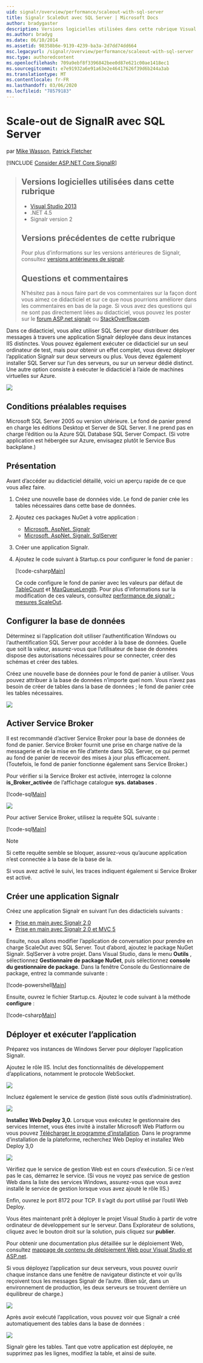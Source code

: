 ```yaml
---
uid: signalr/overview/performance/scaleout-with-sql-server
title: Signalr ScaleOut avec SQL Server | Microsoft Docs
author: bradygaster
description: Versions logicielles utilisées dans cette rubrique Visual Studio 2013 .NET 4,5 Signalr version 2 versions précédentes de cette rubrique pour plus d’informations sur les versions antérieures de...
ms.author: bradyg
ms.date: 06/10/2014
ms.assetid: 98358b6e-9139-4239-ba3a-2d7dd74dd664
msc.legacyurl: /signalr/overview/performance/scaleout-with-sql-server
msc.type: authoredcontent
ms.openlocfilehash: 709a9ebf8f3396842bee0d87e621c00ae1418ec1
ms.sourcegitcommit: e7e91932a6e91a63e2e46417626f39d6b244a3ab
ms.translationtype: MT
ms.contentlocale: fr-FR
ms.lasthandoff: 03/06/2020
ms.locfileid: "78579183"
---
```

# <a name="signalr-scaleout-with-sql-server"></a>Scale-out de SignalR avec SQL Server

par [Mike Wasson](https://github.com/MikeWasson), [Patrick Fletcher](https://github.com/pfletcher)

[!INCLUDE [Consider ASP.NET Core SignalR](~/includes/signalr/signalr-version-disambiguation.md)]

> ## <a name="software-versions-used-in-this-topic"></a>Versions logicielles utilisées dans cette rubrique
>
>
> - [Visual Studio 2013](https://my.visualstudio.com/Downloads?q=visual%20studio%202013)
> - .NET 4.5
> - Signalr version 2
>
>
>
> ## <a name="previous-versions-of-this-topic"></a>Versions précédentes de cette rubrique
>
> Pour plus d’informations sur les versions antérieures de Signalr, consultez [versions antérieures de signalr](../older-versions/index.md).
>
> ## <a name="questions-and-comments"></a>Questions et commentaires
>
> N’hésitez pas à nous faire part de vos commentaires sur la façon dont vous aimez ce didacticiel et sur ce que nous pourrions améliorer dans les commentaires en bas de la page. Si vous avez des questions qui ne sont pas directement liées au didacticiel, vous pouvez les poster sur le [forum ASP.net signalr](https://forums.asp.net/1254.aspx/1?ASP+NET+SignalR) ou [StackOverflow.com](http://stackoverflow.com/).

Dans ce didacticiel, vous allez utiliser SQL Server pour distribuer des messages à travers une application Signalr déployée dans deux instances IIS distinctes. Vous pouvez également exécuter ce didacticiel sur un seul ordinateur de test, mais pour obtenir un effet complet, vous devez déployer l’application Signalr sur deux serveurs ou plus. Vous devez également installer SQL Server sur l’un des serveurs, ou sur un serveur dédié distinct. Une autre option consiste à exécuter le didacticiel à l’aide de machines virtuelles sur Azure.

![](scaleout-with-sql-server/_static/image1.png)

## <a name="prerequisites"></a>Conditions préalables requises

Microsoft SQL Server 2005 ou version ultérieure. Le fond de panier prend en charge les éditions Desktop et Server de SQL Server. Il ne prend pas en charge l’édition ou la Azure SQL Database SQL Server Compact. (Si votre application est hébergée sur Azure, envisagez plutôt le Service Bus backplane.)

## <a name="overview"></a>Présentation

Avant d’accéder au didacticiel détaillé, voici un aperçu rapide de ce que vous allez faire.

1. Créez une nouvelle base de données vide. Le fond de panier crée les tables nécessaires dans cette base de données.
2. Ajoutez ces packages NuGet à votre application :

    - [Microsoft. AspNet. Signalr](http://nuget.org/packages/Microsoft.AspNet.SignalR)
    - [Microsoft. AspNet. Signalr. SqlServer](http://nuget.org/packages/Microsoft.AspNet.SignalR.SqlServer)
3. Créer une application Signalr.
4. Ajoutez le code suivant à Startup.cs pour configurer le fond de panier :

    [!code-csharp[Main](scaleout-with-sql-server/samples/sample1.cs)]

   Ce code configure le fond de panier avec les valeurs par défaut de [TableCount](https://msdn.microsoft.com/library/microsoft.aspnet.signalr.sqlscaleoutconfiguration.tablecount(v=vs.118).aspx) et [MaxQueueLength](https://msdn.microsoft.com/library/microsoft.aspnet.signalr.messaging.scaleoutconfiguration.maxqueuelength(v=vs.118).aspx). Pour plus d’informations sur la modification de ces valeurs, consultez [performance de signalr : mesures ScaleOut](signalr-performance.md#scaleout_metrics).

## <a name="configure-the-database"></a>Configurer la base de données

Déterminez si l’application doit utiliser l’authentification Windows ou l’authentification SQL Server pour accéder à la base de données. Quelle que soit la valeur, assurez-vous que l’utilisateur de base de données dispose des autorisations nécessaires pour se connecter, créer des schémas et créer des tables.

Créez une nouvelle base de données pour le fond de panier à utiliser. Vous pouvez attribuer à la base de données n’importe quel nom. Vous n’avez pas besoin de créer de tables dans la base de données ; le fond de panier crée les tables nécessaires.

![](scaleout-with-sql-server/_static/image2.png)

## <a name="enable-service-broker"></a>Activer Service Broker

Il est recommandé d’activer Service Broker pour la base de données de fond de panier. Service Broker fournit une prise en charge native de la messagerie et de la mise en file d’attente dans SQL Server, ce qui permet au fond de panier de recevoir des mises à jour plus efficacement. (Toutefois, le fond de panier fonctionne également sans Service Broker.)

Pour vérifier si la Service Broker est activée, interrogez la colonne **is\_Broker\_activée** de l’affichage catalogue **sys. databases** .

[!code-sql[Main](scaleout-with-sql-server/samples/sample2.sql)]

![](scaleout-with-sql-server/_static/image3.png)

Pour activer Service Broker, utilisez la requête SQL suivante :

[!code-sql[Main](scaleout-with-sql-server/samples/sample3.sql)]

> [!NOTE]
> Si cette requête semble se bloquer, assurez-vous qu’aucune application n’est connectée à la base de la base de la.

Si vous avez activé le suivi, les traces indiquent également si Service Broker est activé.

## <a name="create-a-signalr-application"></a>Créer une application Signalr

Créez une application Signalr en suivant l’un des didacticiels suivants :

- [Prise en main avec Signalr 2,0](../getting-started/tutorial-getting-started-with-signalr.md)
- [Prise en main avec Signalr 2,0 et MVC 5](../getting-started/tutorial-getting-started-with-signalr-and-mvc.md)

Ensuite, nous allons modifier l’application de conversation pour prendre en charge ScaleOut avec SQL Server. Tout d’abord, ajoutez le package NuGet Signalr. SqlServer à votre projet. Dans Visual Studio, dans le menu **Outils** , sélectionnez **Gestionnaire de package NuGet**, puis sélectionnez **console du gestionnaire de package**. Dans la fenêtre Console du Gestionnaire de package, entrez la commande suivante :

[!code-powershell[Main](scaleout-with-sql-server/samples/sample4.ps1)]

Ensuite, ouvrez le fichier Startup.cs. Ajoutez le code suivant à la méthode **configure** :

[!code-csharp[Main](scaleout-with-sql-server/samples/sample5.cs)]

## <a name="deploy-and-run-the-application"></a>Déployer et exécuter l’application

Préparez vos instances de Windows Server pour déployer l’application Signalr.

Ajoutez le rôle IIS. Inclut des fonctionnalités de développement d’applications, notamment le protocole WebSocket.

![](scaleout-with-sql-server/_static/image4.png)

Incluez également le service de gestion (listé sous outils d’administration).

![](scaleout-with-sql-server/_static/image5.png)

**Installez Web Deploy 3,0.** Lorsque vous exécutez le gestionnaire des services Internet, vous êtes invité à installer Microsoft Web Platform ou vous pouvez [Télécharger le programme d’installation](https://go.microsoft.com/fwlink/?LinkId=255386). Dans le programme d’installation de la plateforme, recherchez Web Deploy et installez Web Deploy 3,0

![](scaleout-with-sql-server/_static/image6.png)

Vérifiez que le service de gestion Web est en cours d’exécution. Si ce n’est pas le cas, démarrez le service. (Si vous ne voyez pas service de gestion Web dans la liste des services Windows, assurez-vous que vous avez installé le service de gestion lorsque vous avez ajouté le rôle IIS.)

Enfin, ouvrez le port 8172 pour TCP. Il s’agit du port utilisé par l’outil Web Deploy.

Vous êtes maintenant prêt à déployer le projet Visual Studio à partir de votre ordinateur de développement sur le serveur. Dans Explorateur de solutions, cliquez avec le bouton droit sur la solution, puis cliquez sur **publier**.

Pour obtenir une documentation plus détaillée sur le déploiement Web, consultez [mappage de contenu de déploiement Web pour Visual Studio et ASP.net](../../../whitepapers/aspnet-web-deployment-content-map.md).

Si vous déployez l’application sur deux serveurs, vous pouvez ouvrir chaque instance dans une fenêtre de navigateur distincte et voir qu’ils reçoivent tous les messages Signalr de l’autre. (Bien sûr, dans un environnement de production, les deux serveurs se trouvent derrière un équilibreur de charge.)

![](scaleout-with-sql-server/_static/image7.png)

Après avoir exécuté l’application, vous pouvez voir que Signalr a créé automatiquement des tables dans la base de données :

![](scaleout-with-sql-server/_static/image8.png)

Signalr gère les tables. Tant que votre application est déployée, ne supprimez pas les lignes, modifiez la table, et ainsi de suite.
